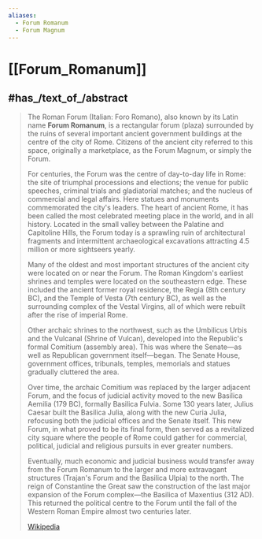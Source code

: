 ```yaml
---
aliases:
  - Forum Romanum
  - Forum Magnum
---
```


# [[Forum_Romanum]] 


## #has_/text_of_/abstract 

> The Roman Forum (Italian: Foro Romano), also known by its Latin name **Forum Romanum**, 
> is a rectangular forum (plaza) surrounded by 
> the ruins of several important ancient government buildings at the centre of the city of Rome. 
> Citizens of the ancient city referred to this space, originally a marketplace, 
> as the Forum Magnum, or simply the Forum.
>
> For centuries, the Forum was the centre of day-to-day life in Rome: 
> the site of triumphal processions and elections; the venue for public speeches, criminal trials and gladiatorial matches; and the nucleus of commercial and legal affairs. Here statues and monuments commemorated the city's leaders. The heart of ancient Rome, it has been called the most celebrated meeting place in the world, and in all history. Located in the small valley between the Palatine and Capitoline Hills, the Forum today is a sprawling ruin of architectural fragments and intermittent archaeological excavations attracting 4.5 million or more sightseers yearly.
>
> Many of the oldest and most important structures of the ancient city were located on or near the Forum. The Roman Kingdom's earliest shrines and temples were located on the southeastern edge. These included the ancient former royal residence, the Regia (8th century BC), and the Temple of Vesta (7th century BC), as well as the surrounding complex of the Vestal Virgins, all of which were rebuilt after the rise of imperial Rome.
>
> Other archaic shrines to the northwest, such as the Umbilicus Urbis and the Vulcanal (Shrine of Vulcan), developed into the Republic's formal Comitium (assembly area). This was where the Senate—as well as Republican government itself—began. The Senate House, government offices, tribunals, temples, memorials and statues gradually cluttered the area.
>
> Over time, the archaic Comitium was replaced by the larger adjacent Forum, and the focus of judicial activity moved to the new Basilica Aemilia (179 BC), formally Basilica Fulvia. Some 130 years later, Julius Caesar built the Basilica Julia, along with the new Curia Julia, refocusing both the judicial offices and the Senate itself. This new Forum, in what proved to be its final form, then served as a revitalized city square where the people of Rome could gather for commercial, political, judicial and religious pursuits in ever greater numbers.
>
> Eventually, much economic and judicial business would transfer away from the Forum Romanum to the larger and more extravagant structures (Trajan's Forum and the Basilica Ulpia) to the north. The reign of Constantine the Great saw the construction of the last major expansion of the Forum complex—the Basilica of Maxentius (312 AD). This returned the political centre to the Forum until the fall of the Western Roman Empire almost two centuries later.
>
> [Wikipedia](https://en.wikipedia.org/wiki/Roman%20Forum) 

